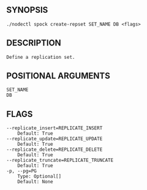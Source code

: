 ## SYNOPSIS
    ./nodectl spock create-repset SET_NAME DB <flags>
 
## DESCRIPTION
    Define a replication set.
 
## POSITIONAL ARGUMENTS
    SET_NAME
    DB
 
## FLAGS
    --replicate_insert=REPLICATE_INSERT
        Default: True
    --replicate_update=REPLICATE_UPDATE
        Default: True
    --replicate_delete=REPLICATE_DELETE
        Default: True
    --replicate_truncate=REPLICATE_TRUNCATE
        Default: True
    -p, --pg=PG
        Type: Optional[]
        Default: None
